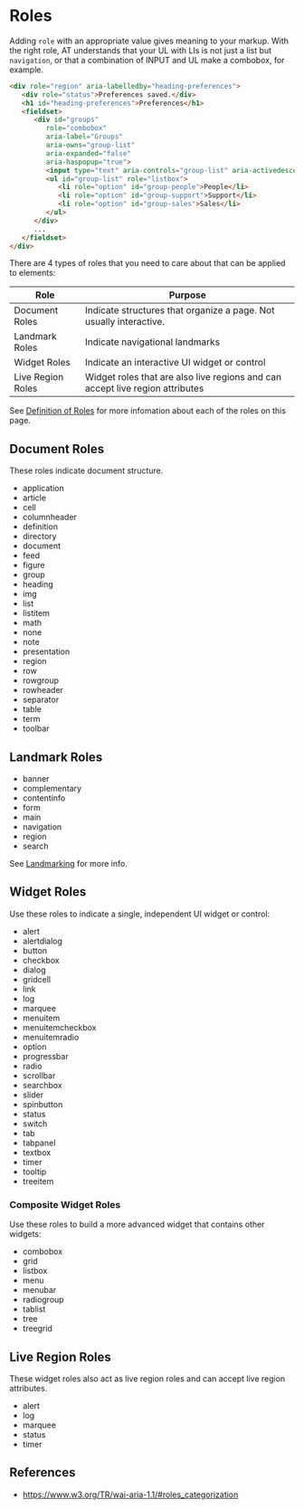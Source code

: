 # Roles

Adding `role` with an appropriate value gives meaning to your markup. With the right role, 
AT understands that your UL with LIs is not just a list but `navigation`, or that a combination
of INPUT and UL make a combobox, for example.

```html
<div role="region" aria-labelledby="heading-preferences">
   <div role="status">Preferences saved.</div>
   <h1 id="heading-preferences">Preferences</h1>
   <fieldset>
      <div id="groups" 
         role="combobox" 
         aria-label="Groups" 
         aria-owns="group-list" 
         aria-expanded="false"
         aria-haspopup="true">
         <input type="text" aria-controls="group-list" aria-activedescendant="group-people">
         <ul id="group-list" role="listbox">
            <li role="option" id="group-people">People</li>
            <li role="option" id="group-support">Support</li>
            <li role="option" id="group-sales">Sales</li>
         </ul>
      </div>
      ...
   </fieldset>
</div>
```

There are 4 types of roles that you need to care about that can be applied to elements: 

| Role | Purpose |
| ---- | ------- |
| Document Roles | Indicate structures that organize a page. Not usually interactive. |
| Landmark Roles | Indicate navigational landmarks |
| Widget Roles | Indicate an interactive UI widget or control |
| Live Region Roles | Widget roles that are also live regions and can accept live region attributes |

See [Definition of Roles](https://www.w3.org/TR/wai-aria-1.1/#role_definitions) for more infomation about 
each of the roles on this page.

## Document Roles

These roles indicate document structure.

* application
* article
* cell
* columnheader
* definition
* directory
* document
* feed
* figure
* group
* heading
* img
* list
* listitem
* math
* none
* note
* presentation
* region
* row
* rowgroup
* rowheader
* separator
* table
* term
* toolbar

## Landmark Roles

* banner
* complementary
* contentinfo
* form
* main
* navigation
* region
* search

See [Landmarking](landmarking.md) for more info.

## Widget Roles

Use these roles to indicate a single, independent UI widget or control:

* alert
* alertdialog
* button
* checkbox
* dialog
* gridcell
* link
* log
* marquee
* menuitem
* menuitemcheckbox
* menuitemradio
* option
* progressbar
* radio
* scrollbar
* searchbox
* slider
* spinbutton
* status
* switch
* tab
* tabpanel
* textbox
* timer
* tooltip
* treeitem

### Composite Widget Roles

Use these roles to build a more advanced widget that contains other widgets:

* combobox
* grid
* listbox
* menu
* menubar
* radiogroup
* tablist
* tree
* treegrid

## Live Region Roles

These widget roles also act as live region roles and can accept live region attributes.

* alert
* log
* marquee
* status
* timer

## References

* https://www.w3.org/TR/wai-aria-1.1/#roles_categorization
